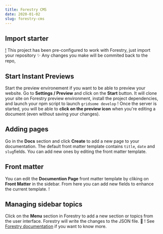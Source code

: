 ```yaml
---
title: Forestry CMS
date: 2020-01-02
slug: forestry-cms
---
```

## Import starter
[!](https://app.forestry.io/quick-start?repo=samuelhorn/jamdocs&engine=other&preview=https://res.cloudinary.com/forestry-io/image/fetch/w_400,h_300,c_fill,f_jpg/https://forestry.io/img/starters/jamdocs.png "Import to Forestry")
This project has been pre-configured to work with Forestry, just import your repository ✨
Any changes you make will be commited back to the repo,
## Start Instant Previews
Start the preview environement if you want to be able to preview your website.
Go to **Settings / Preview** and click on the **Start** button.
It will clone your site on Forestry preview environment, install the project dependencies, and launch your npm script to launch `gridsome develop`
!
Once the server is started, you will be able to **click on the preview icon** when you're editing a document (even without saving your changes).
## Adding pages
Go in the **Docs** section and click **Create** to add a new page to your documentation. The default front matter template contains `title`, `date` and `slug`fields. You can add new ones by editing the front matter template.
## Front matter
You can edit the **Documention Page** front matter template by cliking on **Front Matter** in the sidebar. From here you can add new fields to enhance the current template.
!
## Managing sidebar topics
Click on the **Menu** section in Forestry to add a new section or topics from the user interface. Forestry will write the changes to the JSON file. 🎉
!
See [Forestry documentation](https://forestry.io/docs) if you want to know more.
